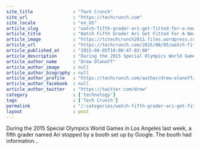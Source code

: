 ```yaml
---
site_title               : "Tech Crunch"
site_url                 : "https://techcrunch.com"
site_locale              : "en_US"
article_slug             : "watch-fifth-grader-ari-get-fitted-for-a-new-3d-printed-hand"
article_title            : "Watch Fifth Grader Ari Get Fitted For A New 3D-Printed Hand"
article_image            : "https://tctechcrunch2011.files.wordpress.com/2015/08/screen-shot-2015-08-05-at-9-55-20-am.png?w=721&h=400&crop=1"
article_url              : "https://techcrunch.com/2015/08/05/watch-fifth-grader-ari-get-fitted-for-a-brand-new-3d-printed-hand/"
article_published_at     : "2015-08-05T10:00:47-03:00"
article_description      : "During the 2015 Special Olympics World Games in Los Angeles last week, a fifth grader named Ari stopped by a booth set up by Google. The booth had information..."
article_author_name      : "Drew Olanoff"
article_author_image     : null
article_author_biography : null
article_author_profile   : "https://techcrunch.com/author/drew-olanoff/"
article_author_facebook  : null
article_author_twitter   : "https://twitter.com/drew"
category                 : ['technology']
tags                     : ['Tech Crunch']
permalink                : "/:categories/watch-fifth-grader-ari-get-fitted-for-a-new-3d-printed-hand/"
layout                   : post
---
```


During the 2015 Special Olympics World Games in Los Angeles last week, a fifth grader named Ari stopped by a booth set up by Google. The booth had information...
